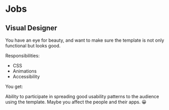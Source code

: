 # Jobs

## Visual Designer

You have an eye for beauty, and want to make sure the template is not only functional but looks good.

Responsibilities:

- CSS
- Animations
- Accessibility

You get:

Ability to participate in spreading good usability patterns to the audience using the template. Maybe you affect the people and their apps. 😀

